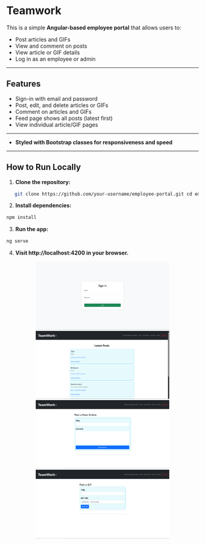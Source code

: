 # Teamwork

This is a simple **Angular-based employee portal** that allows users to:

- Post articles and GIFs
- View and comment on posts
- View article or GIF details
- Log in as an employee or admin

---

##  Features

-  Sign-in with email and password
-  Post, edit, and delete articles or GIFs
-  Comment on articles and GIFs
-  Feed page shows all posts (latest first)
-  View individual article/GIF pages

---

- **Styled with Bootstrap classes for responsiveness and speed**

---

## How to Run Locally

1. **Clone the repository:**

```bash
   git clone https://github.com/your-username/employee-portal.git cd employee-portal
```

2. **Install dependencies:**

```bash
npm install
```
3. **Run the app:**
```bash
ng serve
```
4. **Visit http://localhost:4200 in your browser.**

<p align="center">
    <img src="\src\assets\images\Screenshot (82).png" width="350" title="Sign In">
    <img src="\src\assets\images\Screenshot (81).png" width="350" title="Feeds">
    <img src="\src\assets\images\Screenshot (79).png" width="350" title="Post Article">
    <img src="\src\assets\images\Screenshot (80).png" width="350" title="Post Gif">
</p>


